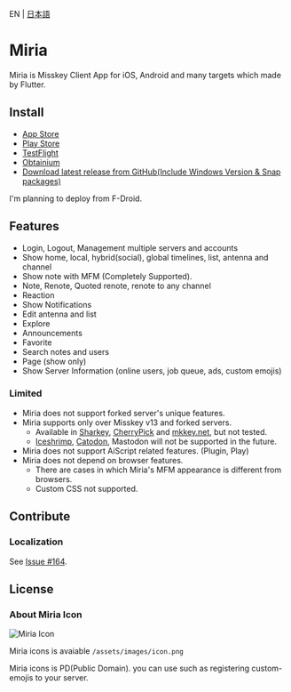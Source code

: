 EN | [日本語](https://github.com/shiosyakeyakini-info/miria/blob/develop/README-ja.md)

# Miria

Miria is Misskey Client App for iOS, Android and many targets which made by Flutter.

## Install

- [App Store](https://apps.apple.com/jp/app/miria/id6449201469)
- [Play Store](https://play.google.com/store/apps/details?id=info.shiosyakeyakini.miria)
- [TestFlight](https://testflight.apple.com/join/X6Q7pE98)
- [Obtainium](https://apps.obtainium.imranr.dev/redirect?r=obtainium://app/%7B%22id%22%3A%22info.shiosyakeyakini.miria%22%2C%22url%22%3A%22https%3A%2F%2Fgithub.com%2Fshiosyakeyakini-info%2Fmiria%22%2C%22author%22%3A%22shiosyakeyakini-info%22%2C%22name%22%3A%22miria%22%2C%22additionalSettings%22%3A%22%7B%5C%22includePrereleases%5C%22%3Atrue%2C%5C%22fallbackToOlderReleases%5C%22%3Atrue%2C%5C%22verifyLatestTag%5C%22%3Afalse%2C%5C%22dontSortReleasesList%5C%22%3Afalse%2C%5C%22releaseTitleAsVersion%5C%22%3Afalse%2C%5C%22trackOnly%5C%22%3Afalse%2C%5C%22versionDetection%5C%22%3Atrue%7D%22%2C%22overrideSource%22%3Anull%7D)
- [Download latest release from GitHub(Include Windows Version & Snap packages)](https://github.com/shiosyakeyakini-info/miria/releases/latest)

I'm planning to deploy from F-Droid.

## Features

- Login, Logout, Management multiple servers and accounts
- Show home, local, hybrid(social), global timelines, list, antenna and channel
- Show note with MFM (Completely Supported).
- Note, Renote, Quoted renote, renote to any channel
- Reaction
- Show Notifications
- Edit antenna and list
- Explore
- Announcements
- Favorite
- Search notes and users
- Page (show only)
- Show Server Information (online users, job queue, ads, custom emojis)

### Limited

- Miria does not support forked server's unique features.
- Miria supports only over Misskey v13 and forked servers.
  - Available in [Sharkey](https://joinsharkey.org/), [CherryPick](https://github.com/kokonect-link/cherrypick) and [mkkey.net](https://mkkey.net/), but not tested.
  - [Iceshrimp](https://iceshrimp.dev/), [Catodon](https://catodon.social/), Mastodon will not be supported in the future.
- Miria does not support AiScript related features. (Plugin, Play)
- Miria does not depend on browser features.
  - There are cases in which Miria's MFM appearance is different from browsers.
  - Custom CSS not supported.

## Contribute

### Localization

See [Issue #164](https://github.com/shiosyakeyakini-info/miria/issues/164).

## License

### About Miria Icon

![Miria Icon](/assets/images/icon.png)

Miria icons is avaiable `/assets/images/icon.png`

Miria icons is PD(Public Domain). you can use such as registering custom-emojis to your server.
